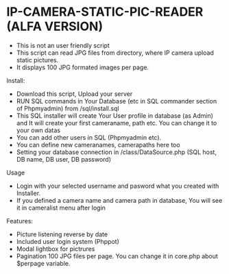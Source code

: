 # IP-CAMERA-STATIC-PIC-READER (ALFA VERSION)
* This is not an user friendly script
* This script can read JPG files from directory, where IP camera upload static pictures.
* It displays 100 JPG formated images per page.

Install:
* Download this script, Upload your server
* RUN SQL commands in Your Database (etc in SQL commander section of  Phpmyadmin) from /sql/install.sql
* This SQL installer will create Your User profile in database (as Admin) and It will create your first cameraname, path etc. You can change it to your own datas
* You can add other users in SQL (Phpmyadmin etc).
* You can define new cameranames, camerapaths here too
* Setting your database connection in /class/DataSource.php (SQL host, DB name, DB user, DB password)

Usage
* Login with your selected username and pasword what you created with Installer.
* If you defined a camera name and camera path in database, You will see it in cameralist menu after login

Features:
* Picture listening reverse by date
* Included user login system (Phppot)
* Modal lightbox for pictrures
* Pagination 100 JPG files per page. You can change it in core.php about $perpage variable.

